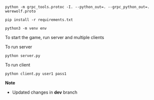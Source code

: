 ```
python -m grpc_tools.protoc -I. --python_out=. --grpc_python_out=. werewolf.proto
```

```
pip install -r requirements.txt
```

```
python3 -m venv env

```


To start the game, run server and multiple clients

To run server
```
python server.py

```

To run client
```
python client.py user1 pass1

```

**Note**
- Updated changes in **dev** branch
